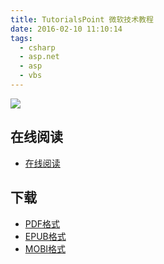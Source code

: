 ```yaml
---
title: TutorialsPoint 微软技术教程
date: 2016-02-10 11:10:14
tags:
  - csharp
  - asp.net
  - asp
  - vbs
---
```


![](https://ek8whxe.cloudimg.io/s/width/226/https://www.gitbook.com/cover/book/wizardforcel/tutorialspoint-ms.jpg?build=1452495789786&v=12.0.4)


<!--more-->

## 在线阅读 ##

+ [在线阅读](https://www.gitbook.com/book/wizardforcel/tutorialspoint-ms/details)

## 下载 ##

+ [PDF格式](https://www.gitbook.com/download/pdf/book/wizardforcel/tutorialspoint-ms)
+ [EPUB格式](https://www.gitbook.com/download/epub/book/wizardforcel/tutorialspoint-ms)
+ [MOBI格式](https://www.gitbook.com/download/mobi/book/wizardforcel/tutorialspoint-ms)